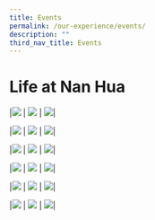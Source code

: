 ```yaml
---
title: Events
permalink: /our-experience/events/
description: ""
third_nav_title: Events
---
```

# Life at Nan Hua

|<a href="/our-experience/events/camp-achiever/"><img src="/images/Events%20Page/campachiever2023_945x630.png"></a> | <a href="/our-experience/events/chinese-new-year/"><img src="/images/Events%20Page/cny2023_945x630.png"></a> | <a href="/our-experience/events/ipad-unboxing-day/"><img src="/images/Events%20Page/ipadunboxing2023_945x630.png"></a>|

|<a href="/our-experience/events/annual-road-run/"><img src="/images/Events%20Page/annualroadrun2023_945x630.png"></a> | <a href="/our-experience/events/national-youth-environment-conference/"><img src="/images/Events%20Page/nyec2023_945x630.png"></a> | <a href="/our-experience/events/national-youth-environment-conference/"><img src="/images/Events%20Page/biculturalweek2023_945x630.png"></a>|

|<a href="/our-experience/events/camp-achiever/"><img src="/images/Events%20Page/studentcouncil2023_945x630.png"></a> | <a href="/our-experience/events/chinese-new-year/"><img src="/images/Events%20Page/speechday2023_945x630.png"></a> | <a href="/our-experience/events/ipad-unboxing-day/"><img src="/images/Events%20Page/culturalpotpourri2023_945x630.png"></a>|

|<a href="/our-experience/events/camp-achiever/"><img src="/images/Events%20Page/studentleaders2023_945x630.png"></a> | <a href="/our-experience/events/chinese-new-year/"><img src="/images/Events%20Page/sportscarnival2023_945x630.png"></a> | <a href="/our-experience/events/ipad-unboxing-day/"><img src="/images/Events%20Page/confuciuscamp2023_945x630.png"></a>|

|<a href="/our-experience/events/camp-achiever/"><img src="/images/Events%20Page/ndp2022_945x630.png"></a> | <a href="/our-experience/events/chinese-new-year/"><img src="/images/Events%20Page/teachersday2022_945x630.png"></a> | <a href="/our-experience/events/ipad-unboxing-day/"><img src="/images/Events%20Page/midautumnfestival2022_945x630.png"></a>|

|<a href="/our-experience/events/camp-achiever/"><img src="/images/Events%20Page/annualartsappreciation_945x630.png"></a> | <a href="/our-experience/events/chinese-new-year/"><img src="/images/Events%20Page/graduationday_945x630.png"></a> | <a href="/our-experience/events/ipad-unboxing-day/"><img src="/images/Events%20Page/openhouse2022_945x630.png"></a>|